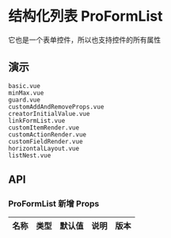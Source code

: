 # 结构化列表 ProFormList
<!--single-column-->
<n-flex vertical>
    <n-alert type="success" title="提示" show-icon :bordered="false">
    它也是一个表单控件，所以也支持控件的所有属性<br />
  </n-alert>
</n-flex>

## 演示

```demo
basic.vue
minMax.vue
guard.vue
customAddAndRemoveProps.vue
creatorInitialValue.vue
linkFormList.vue
customItemRender.vue
customActionRender.vue
customFieldRender.vue
horizontalLayout.vue
listNest.vue
```

## API
### ProFormList 新增 Props

| 名称 | 类型 | 默认值 | 说明 | 版本 |
| --- | --- | --- | --- | --- |
